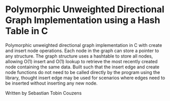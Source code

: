 # Polymorphic Unweighted Directional Graph Implementation using a Hash Table in C 

Polymorphic unweighted directional graph implementation in C with create and insert node operations. Each node in the graph can store a pointer to any structure. The graph structure uses a hashtable to store all nodes, allowing O(1) insert and O(1) lookup to retrieve the most recently created node containing the same data. Built such that the insert edge and create node functions do not need to be called directly by the program using the library, thought insert edge may be used for scenarios where edges need to be inserted without inserting any new node.

Written by Sebastian Tobin Couzens
